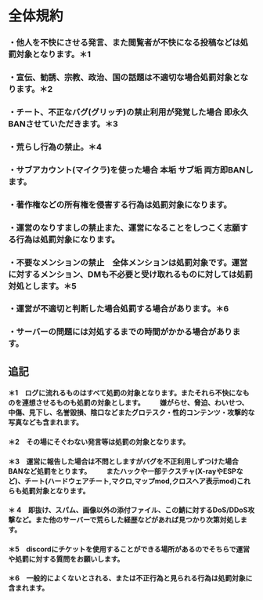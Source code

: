 # 全体規約

### ・他人を不快にさせる発言、また閲覧者が不快になる投稿などは処罰対象となります。＊1

### ・宣伝、勧誘、宗教、政治、国の話題は不適切な場合処罰対象となります。＊2

### ・チート、不正なバグ(グリッチ)の禁止利用が発覚した場合 即永久BANさせていただきます。＊3

### ・荒らし行為の禁止。＊4

### ・サブアカウント(マイクラ)を使った場合 本垢 サブ垢 両方即BANします。

### ・著作権などの所有権を侵害する行為は処罰対象になります。

### ・運営のなりすましの禁止また、運営になることをしつこく志願する行為は処罰対象になります。

### ・不要なメンションの禁止　全体メンションは処罰対象です。運営に対するメンション、DMも不必要と受け取れるものに対しては処罰対処とします。＊5

### ・運営が不適切と判断した場合処罰する場合があります。＊6

### ・サーバーの問題には対処するまでの時間がかかる場合があります。

## 追記

#### ＊1　ログに流れるものは**すべて処罰**の対象となります。またそれら不快になものを**連想させるもの**も処罰の対象とします。 　　**嫌がらせ、脅迫、わいせつ、中傷、見下し、名誉毀損、陰口などまたグロテスク・性的コンテンツ・攻撃的な写真**なども含まれます。

#### ＊2　その場に**そぐわない発言等**は処罰の対象となります。

#### &#x20;＊3　運営に報告した場合は不問としますが**バグを不正利用**しずつけた場合 BANなど処罰をとります。 　　またハックや一部テクスチャ(**X-rayやESPなど**)、チート(**ハードウェアチート,マクロ,マップmod,クロスヘア表示mod**)これらも処罰対象となります。

#### ＊ 4　**即抜け、スパム、画像以外の添付ファイル、この鯖に対するDoS/DDoS攻撃**など。また他のサーバーで**荒らした経歴**などがあれば見つかり次第対処します。

#### ＊5　discordにチケットを使用することができる場所があるのでそちらで運営や処罰に対する質問をお願いします。

#### ＊6　一般的に**よくないとされる**、または**不正行為**と見られる行為は処罰対象に含まれます。

